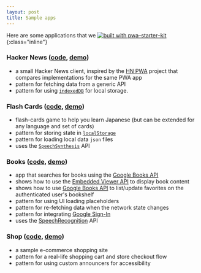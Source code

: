 ```yaml
---
layout: post
title: Sample apps
---
```

Here are some applications that we [![built with pwa–starter–kit](https://img.shields.io/badge/built_with-pwa–starter–kit_-blue.svg)](https://github.com/Polymer/pwa-starter-kit "Built with pwa–starter–kit"){:class="inline"}

### Hacker News ([code](https://github.com/PolymerLabs/polymer-redux-hn), [demo](https://polymer-redux-hn.appspot.com/))
- a small Hacker News client, inspired by the [HN PWA](https://hnpwa.com/) project that compares implementations for the same PWA app
- pattern for fetching data from a generic API
- pattern for using [`indexedDB`](https://developer.mozilla.org/en-US/docs/Web/API/IndexedDB_API) for local storage.

### Flash Cards ([code](https://github.com/notwaldorf/flash-cards), [demo](https://flash-cards.netlify.com))
- flash-cards game to help you learn Japanese (but can be extended for any language and set of cards)
- pattern for storing state in [`localStorage`](https://developer.mozilla.org/en-US/docs/Web/API/Window/localStorage)
- pattern for loading local data `json` files
- uses the [`SpeechSynthesis`](https://developer.mozilla.org/en-US/docs/Web/API/SpeechSynthesis) API

### Books ([code](https://github.com/PolymerLabs/books), [demo](https://books-pwakit.appspot.com/))
- app that searches for books using the [Google Books API](https://developers.google.com/books/docs/v1/reference/volumes/list)
- shows how to use the [Embedded Viewer API](https://developers.google.com/books/docs/viewer/reference) to display book content
- shows how to use [Google Books API](https://developers.google.com/books/docs/v1/reference/volumes/list) to list/update favorites on the authenticated user's bookshelf
- pattern for using UI loading placeholders
- pattern for re-fetching data when the network state changes
- pattern for integrating [Google Sign-In](https://developers.google.com/identity/protocols/OAuth2UserAgent)
- uses the [SpeechRecognition](https://developer.mozilla.org/en-US/docs/Web/API/SpeechRecognition) API

### Shop ([code](https://github.com/polymer/shop/tree/lit-element), [demo](https://lit-element-dot-polymer-shop.appspot.com/))
- a sample e-commerce shopping site
- pattern for a real-life shopping cart and store checkout flow
- pattern for using custom announcers for accessibility

